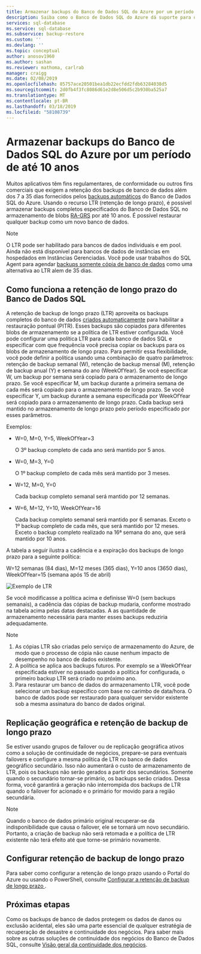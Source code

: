 ```yaml
---
title: Armazenar backups do Banco de Dados SQL do Azure por um período de até 10 anos | Microsoft Docs
description: Saiba como o Banco de Dados SQL do Azure dá suporte para o armazenamento de backups completos do banco de dados por até 10 anos.
services: sql-database
ms.service: sql-database
ms.subservice: backup-restore
ms.custom: ''
ms.devlang: ''
ms.topic: conceptual
author: anosov1960
ms.author: sashan
ms.reviewer: mathoma, carlrab
manager: craigg
ms.date: 02/08/2019
ms.openlocfilehash: 85757ace20501bea1db22ecfdd2fdb63284038d5
ms.sourcegitcommit: 2d0fb4f3fc8086d61e2d8e506d5c2b930ba525a7
ms.translationtype: MT
ms.contentlocale: pt-BR
ms.lasthandoff: 03/18/2019
ms.locfileid: "58108739"
---
```

# <a name="store-azure-sql-database-backups-for-up-to-10-years"></a>Armazenar backups do Banco de Dados SQL do Azure por um período de até 10 anos

Muitos aplicativos têm fins regulamentares, de conformidade ou outros fins comerciais que exigem a retenção dos backups de banco de dados além dos 7 a 35 dias fornecidos pelos [backups automáticos](sql-database-automated-backups.md) do Banco de Dados SQL do Azure. Usando o recurso LTR (retenção de longo prazo), é possível armazenar backups completos especificados do Banco de Dados SQL no armazenamento de blobs [RA-GRS](../storage/common/storage-redundancy-grs.md#read-access-geo-redundant-storage) por até 10 anos. É possível restaurar qualquer backup como um novo banco de dados.

> [!NOTE]
> O LTR pode ser habilitado para bancos de dados individuais e em pool. Ainda não está disponível para bancos de dados de instâncias em hospedados em Instâncias Gerenciadas. Você pode usar trabalhos do SQL Agent para agendar [backups somente cópia de banco de dados](https://docs.microsoft.com/sql/relational-databases/backup-restore/copy-only-backups-sql-server) como uma alternativa ao LTR alem de 35 dias.
> 

## <a name="how-sql-database-long-term-retention-works"></a>Como funciona a retenção de longo prazo do Banco de Dados SQL

A retenção de backup de longo prazo (LTR) aproveita os backups completos do banco de dados [criados automaticamente](sql-database-automated-backups.md) para habilitar a restauração pontual (PITR). Esses backups são copiados para diferentes blobs de armazenamento se a política de LTR estiver configurada.
Você pode configurar uma política LTR para cada banco de dados SQL e especificar com que frequência você precisa copiar os backups para os blobs de armazenamento de longo prazo. Para permitir essa flexibilidade, você pode definir a política usando uma combinação de quatro parâmetros: retenção de backup semanal (W), retenção de backup mensal (M), retenção de backup anual (Y) e semana do ano (WeekOfYear). Se você especificar W, um backup por semana será copiado para o armazenamento de longo prazo. Se você especificar M, um backup durante a primeira semana de cada mês será copiado para o armazenamento de longo prazo. Se você especificar Y, um backup durante a semana especificada por WeekOfYear será copiado para o armazenamento de longo prazo. Cada backup será mantido no armazenamento de longo prazo pelo período especificado por esses parâmetros. 

Exemplos:

-  W=0, M=0, Y=5, WeekOfYear=3

   O 3º backup completo de cada ano será mantido por 5 anos.
- W=0, M=3, Y=0

   O 1º backup completo de cada mês será mantido por 3 meses.

- W=12, M=0, Y=0

   Cada backup completo semanal será mantido por 12 semanas.

- W=6, M=12, Y=10, WeekOfYear=16

   Cada backup completo semanal será mantido por 6 semanas. Exceto o 1º backup completo de cada mês, que será mantido por 12 meses. Exceto o backup completo realizado na 16ª semana do ano, que será mantido por 10 anos. 

A tabela a seguir ilustra a cadência e a expiração dos backups de longo prazo para a seguinte política:

W=12 semanas (84 dias), M=12 meses (365 dias), Y=10 anos (3650 dias), WeekOfYear=15 (semana após 15 de abril)

   ![Exemplo de LTR](./media/sql-database-long-term-retention/ltr-example.png)



Se você modificasse a política acima e definisse W=0 (sem backups semanais), a cadência das cópias de backup mudaria, conforme mostrado na tabela acima pelas datas destacadas. A as quantidade de armazenamento necessária para manter esses backups reduziria adequadamente. 

> [!NOTE]
> 1. As cópias LTR são criadas pelo serviço de armazenamento do Azure, de modo que o processo de cópia não cause nenhum impacto de desempenho no banco de dados existente.
> 2. A política se aplica aos backups futuros. Por exemplo se a WeekOfYear especificada estiver no passado quando a política for configurada, o primeiro backup LTR será criado no próximo ano. 
> 3. Para restaurar um banco de dados do armazenamento LTR, você pode selecionar um backup específico com base no carimbo de data/hora.   O banco de dados pode ser restaurado para qualquer servidor existente sob a mesma assinatura do banco de dados original. 

## <a name="geo-replication-and-long-term-backup-retention"></a>Replicação geográfica e retenção de backup de longo prazo

Se estiver usando grupos de failover ou de replicação geográfica ativos como a solução de continuidade de negócios, prepare-se para eventuais failovers e configure a mesma política de LTR no banco de dados geográfico secundário. Isso não aumentará o custo de armazenamento de LTR, pois os backups não serão gerados a partir dos secundários. Somente quando o secundário tornar-se primário, os backups serão criados. Dessa forma, você garantirá a geração não interrompida dos backups de LTR quando o failover for acionado e o primário for movido para a região secundária. 

> [!NOTE]
> Quando o banco de dados primário original recuperar-se da indisponibilidade que causa o failover, ele se tornará um novo secundário. Portanto, a criação de backup não será retomada e a política de LTR existente não terá efeito até que torne-se primário novamente. 

## <a name="configure-long-term-backup-retention"></a>Configurar retenção de backup de longo prazo

Para saber como configurar a retenção de longo prazo usando o Portal do Azure ou usando o PowerShell, consulte [Configurar a retenção de backup de longo prazo ](sql-database-long-term-backup-retention-configure.md).

## <a name="next-steps"></a>Próximas etapas

Como os backups de banco de dados protegem os dados de danos ou exclusão acidental, eles são uma parte essencial de qualquer estratégia de recuperação de desastre e continuidade dos negócios. Para saber mais sobre as outras soluções de continuidade dos negócios do Banco de Dados SQL, consulte [Visão geral da continuidade dos negócios](sql-database-business-continuity.md).
